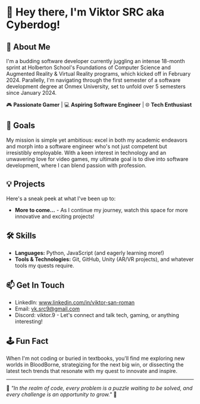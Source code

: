 # 👋 Hey there, I'm Viktor SRC aka Cyberdog!

## 🚀 About Me
I'm a budding software developer currently juggling an intense 18-month sprint at Holberton School's Foundations of Computer Science and Augmented Reality & Virtual Reality programs, which kicked off in February 2024. Parallelly, I'm navigating through the first semester of a software development degree at Onmex University, set to unfold over 5 semesters since January 2024.

🎮 **Passionate Gamer** | 💻 **Aspiring Software Engineer** | 🌐 **Tech Enthusiast**

## 🎯 Goals
My mission is simple yet ambitious: excel in both my academic endeavors and morph into a software engineer who's not just competent but irresistibly employable. With a keen interest in technology and an unwavering love for video games, my ultimate goal is to dive into software development, where I can blend passion with profession.

## 💡 Projects
Here's a sneak peek at what I've been up to:

- **More to come...** - As I continue my journey, watch this space for more innovative and exciting projects!

## 🛠 Skills
- **Languages:** Python, JavaScript (and eagerly learning more!)
- **Tools & Technologies:** Git, GitHub, Unity (AR/VR projects), and whatever tools my quests require.

## 📫 Get In Touch
- LinkedIn: www.linkedin.com/in/viktor-san-roman
- Email: vk.src9@gmail.com
- Discord: viktor.9 - Let's connect and talk tech, gaming, or anything interesting!

## 🕹 Fun Fact
When I'm not coding or buried in textbooks, you'll find me exploring new worlds in BloodBorne, strategizing for the next big win, or dissecting the latest tech trends that resonate with my quest to innovate and inspire.

---

🌟 _"In the realm of code, every problem is a puzzle waiting to be solved, and every challenge is an opportunity to grow."_ 🌟
